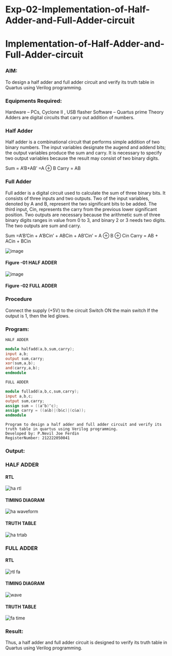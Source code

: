 # Exp-02-Implementation-of-Half-Adder-and-Full-Adder-circuit

# Implementation-of-Half-Adder-and-Full-Adder-circuit
### AIM:
To design a half adder and full adder circuit and verify its truth table in Quartus using Verilog programming.

### Equipments Required:
Hardware – PCs, Cyclone II , USB flasher
Software – Quartus prime
Theory
Adders are digital circuits that carry out addition of numbers.

### Half Adder
Half adder is a combinational circuit that performs simple addition of two binary numbers. The input variables designate the augend and addend bits; the output variables produce the sum and carry. It is necessary to specify two output variables because the result may consist of two binary digits.

Sum = A’B+AB’ =A ⊕ B Carry = AB

### Full Adder
Full adder is a digital circuit used to calculate the sum of three binary bits. It consists of three inputs and two outputs. Two of the input variables, denoted by A and B, represent the two significant bits to be added. The third input, Cin, represents the carry from the previous lower significant position. Two outputs are necessary because the arithmetic sum of three binary digits ranges in value from 0 to 3, and binary 2 or 3 needs two digits. The two outputs are sum and carry.

Sum =A’B’Cin + A’BCin’ + ABCin + AB’Cin’ = A ⊕ B ⊕ Cin Carry = AB + ACin + BCin

 ![image](https://user-images.githubusercontent.com/36288975/163552156-a13e5a56-c638-4110-97d9-8896907c8d25.png)

#### Figure -01 HALF ADDER 


![image](https://user-images.githubusercontent.com/36288975/163552057-b3547877-6d07-45b4-b7e0-bcfebfad9e1d.png)

#### Figure -02 FULL ADDER 

### Procedure

Connect the supply (+5V) to the circuit
Switch ON the main switch
If the output is 1, then the led glows.
### 
### Program:

```verilog
HALF ADDER

module halfadd(a,b,sum,carry);
input a,b;
output sum,carry;
xor(sum,a,b);
and(carry,a,b);
endmodule 
```
```verilog
FULL ADDER

module fulladd(a,b,c,sum,carry);
input a,b,c;
output sum,carry;
assign sum = ((a^b)^c);
assign carry = ((a&b)|(b&c)|(c&a));
endmodule
```
```
Program to design a half adder and full adder circuit and verify its truth table in quartus using Verilog programming.
Developed by: P.Nevil Joe Ferdin
RegisterNumber: 212222050041 
```

### Output:

### HALF ADDER
#### RTL
![ha rtl ](https://user-images.githubusercontent.com/115524975/231493646-88d2e2fc-4d4a-4c45-8edd-aeb27c83a31f.png)


#### TIMING DIAGRAM
![ha waveform](https://user-images.githubusercontent.com/115524975/231493561-d10bfb09-e920-48bd-b6a7-6fdcdd733cff.png)



#### TRUTH TABLE 
![ha trtab](https://user-images.githubusercontent.com/115524975/231490769-8843bf66-b9c9-4263-8a45-f8b8c12b1c14.png)


### FULL ADDER
#### RTL
![rtl fa](https://user-images.githubusercontent.com/115524975/231496492-c7e0ffdd-9867-412c-bc2d-7d6344fd2511.png)


#### TIMING DIAGRAM
![wave](https://user-images.githubusercontent.com/115524975/231494560-b0783a17-8242-42f3-b681-82e3b7440252.jpeg)




#### TRUTH TABLE 
![fa time](https://user-images.githubusercontent.com/115524975/231496603-26fc62bd-9e77-4af8-a87b-3d4a508bf1a5.png)

### Result:
Thus, a half adder and full adder circuit is designed to verify its truth table in Quartus using Verilog programming.
